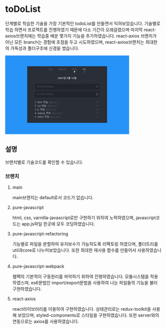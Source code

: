 # toDoList

<p>단계별로 학습한 기술을 가장 기본적인 todoList를 만들면서 익혀보았습니다. 기술별로 학습 하면서 프로젝트를 진행하였기 때문에 다소 기간이 오래걸렸으며 마지막 react-axios브랜치에는 학습중 배운 몇가지 기능을 추가하였습니다. react-axios 브랜치가 아닌 모든 branch는 경험에 초점을 두고 시도하였으며, react-axios브랜치는 최대한의 가독성과 폴더구조에 신경을 썼습니다.</p>
<img src="./final.gif" width="400px"></img>

## 설명

<p>브랜치별로 기술코드를 확인할 수 있습니다.</p>
<h3>브랜치</h3>
<ol>
  <li>main
    <p>main브랜치는 default로서 코드가 없습니다.</p>
  </li>
  <li>pure-javascript
    <p>html, css, varnilla-javascript로만 구현하기 위하여 노력하였으며, javascript코드는 app.js파일 한곳에 모두 코딩하였습니다.</p>
  </li>
  <li>pure-javascript-refactoring
    <p>기능별로 파일을 분할하여 유지보수가 가능하도록 리팩토링 하였으며, 폴더트리를 util과core로 나누어보았습니다. 또한 최대한 재사용 함수를 만들어서 사용하였습니다.</p>
  </li>
  <li>pure-javascript-webpack
    <p>
      웹팩의 기본적이 구동원리를 파악하기 위하여 진행하였습니다. 모듈시스템을 적용하였스며, es6문법인 import/export문법을 사용하여 나눈 파일들의 기능을 불러 구현하였습니다. 
    </p>
  </li>
  <li>react-axios
    <p>react라이브러리를 이용하여 구현하였습니다. 상태관리로는 redux-toolkit을 사용해 보았으며, styled-components로 스타일을 구현하였습니다. 또한 server와의 연동으로는 axios를 사용하였습니다.</p>
  </li>
</ol>

